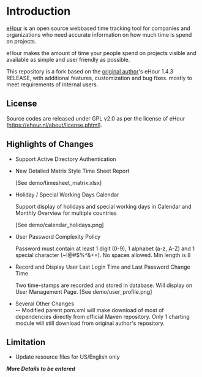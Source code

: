 Introduction
===================

[eHour](https://github.com/te-con/ehour) is an open source webbased time tracking tool for companies and organizations who need accurate information on how much time is spend on projects.

eHour makes the amount of time your people spend on projects visible and available as simple and user friendly as possible.

This repository is a fork based on the [original author](https://github.com/te-con)'s eHour 1.4.3 RELEASE, with additional features, customization and bug fixes. mostly to meet requirements of internal users.


License
-------------

Source codes are released under GPL v2.0 as per the license of eHour (https://ehour.nl/about/license.phtml).

Highlights of Changes
-------------
 - Support Active Directory Authentication
 - New Detailed Matrix Style Time Sheet Report
 
   [See demo/timesheet_matrix.xlsx]
 - Holiday / Special Working Days Calendar
 
   Support display of holidays and special working days in Calendar and Monthly Overview for multiple countries
   
   [See demo/calendar_holidays.png]
 - User Password Complexity Policy
   
   Password must contain at least 1 digit (0-9), 1 alphabet (a-z, A-Z) and 1 special character (~!@#$%^&+=). No spaces allowed. Min length is 8
 - Record and Display User Last Login Time and Last Password Change Time
   
   Two time-stamps are recorded and stored in database. Will display on User Management Page.
   [See demo/user_profile.png]
 - Several Other Changes   
   -- Modified parent pom.xml will make download of most of dependencies directly from official Maven repository. Only 1 charting module will still download from original author's repository.



Limitation
-------------
 - Update resource files for US/English only
   
***More Details to be entered***

